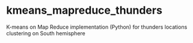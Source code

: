 kmeans_mapreduce_thunders
=========================

K-means on Map Reduce implementation (Python) for thunders locations clustering on South hemisphere
